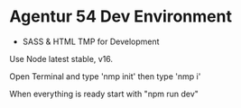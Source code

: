 # Agentur 54 Dev Environment
* SASS & HTML TMP for Development

Use Node latest stable, v16.

Open Terminal and type 'nmp init'
then type 'nmp i'

When everything is ready start with "npm run dev"

